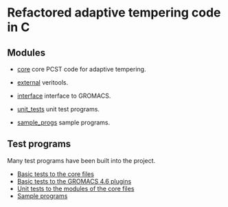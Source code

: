 # Refactored adaptive tempering code in C

## Modules

* [core](core) core PCST code for adaptive tempering.

* [external](external) veritools.

* [interface](interface) interface to GROMACS.

* [unit_tests](unit_tests) unit test programs.

* [sample_progs](sample_progs) sample programs.

## Test programs

Many test programs have been built into the project.

* [Basic tests to the core files](core/_tests)
* [Basic tests to the GROMACS 4.6 plugins](interface/gromacs/4.6/_tests)
* [Unit tests to the modules of the core files](unit_tests)
* [Sample programs](sample_progs)
